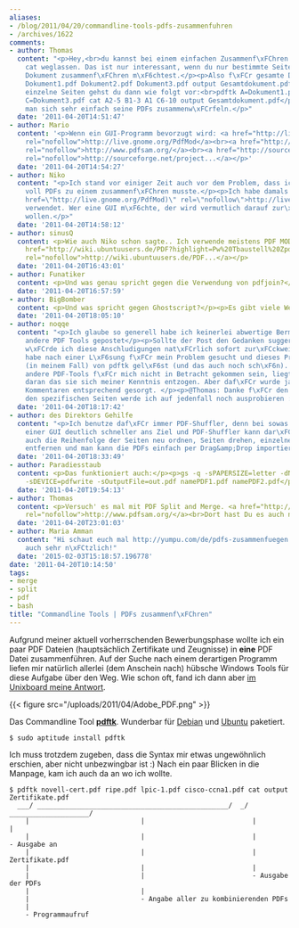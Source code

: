 ```yaml
---
aliases:
- /blog/2011/04/20/commandline-tools-pdfs-zusammenfuhren
- /archives/1622
comments:
- author: Thomas
  content: "<p>Hey,<br>du kannst bei einem einfachen Zusammenf\xFChren von PDFs das
    cat weglassen. Das ist nur interessant, wenn du nur bestimmte Seiten aus einem
    Dokument zusammenf\xFChren m\xF6chtest.</p><p>Also f\xFCr gesamte Dokumente:<br>pdftk
    Dokument1.pdf Dokument2.pdf Dokument3.pdf output Gesamtdokument.pdf</p><p>F\xFCr
    einzelne Seiten gehst du dann wie folgt vor:<br>pdftk A=Dokument1.pdf B=Dokument2.pdf
    C=Dokument3.pdf cat A2-5 B1-3 A1 C6-10 output Gesamtdokument.pdf</p><p>So kann
    man sich sehr einfach seine PDFs zusammenw\xFCrfeln.</p>"
  date: '2011-04-20T14:51:47'
- author: Mario
  content: '<p>Wenn ein GUI-Programm bevorzugt wird: <a href="http://live.gnome.org/PdfMod"
    rel="nofollow">http://live.gnome.org/PdfMod</a><br><a href="http://www.pdfsam.org/"
    rel="nofollow">http://www.pdfsam.org/</a><br><a href="http://sourceforge.net/projects/pdfshuffler/"
    rel="nofollow">http://sourceforge.net/project...</a></p>'
  date: '2011-04-20T14:54:27'
- author: Niko
  content: "<p>Ich stand vor einiger Zeit auch vor dem Problem, dass ich eine Hand
    voll PDFs zu einem zusammenf\xFChren musste.</p><p>Ich habe damals pdfmod (<a
    href=\"http://live.gnome.org/PdfMod)\" rel=\"nofollow\">http://live.gnome.org/PdfMod)</a>
    verwendet. Wer eine GUI m\xF6chte, der wird vermutlich darauf zur\xFCckgreifen
    wollen.</p>"
  date: '2011-04-20T14:58:12'
- author: sinusQ
  content: <p>Wie auch Niko schon sagte.. Ich verwende meistens PDF MOD. </p><p><a
    href="http://wiki.ubuntuusers.de/PDF?highlight=Pw%20Tbaustell%20Zpdfmod#PDF-Mod"
    rel="nofollow">http://wiki.ubuntuusers.de/PDF...</a></p>
  date: '2011-04-20T16:43:01'
- author: Funatiker
  content: <p>Und was genau spricht gegen die Verwendung von pdfjoin?</p>
  date: '2011-04-20T16:57:59'
- author: BigBomber
  content: <p>Und was spricht gegen Ghostscript?</p><p>Es gibt viele Wege nach Rom</p>
  date: '2011-04-20T18:05:10'
- author: noqqe
  content: "<p>Ich glaube so generell habe ich keinerlei abwertige Bermerkungen \xFCber
    andere PDF Tools gepostet</p><p>Sollte der Post den Gedanken suggeriert haben,
    w\xFCrde ich diese Anschludigungen nat\xFCrlich sofort zur\xFCckweisen :) </p><p>Ich
    habe nach einer L\xF6sung f\xFCr mein Problem gesucht und dieses Problem wurde
    (in meinem Fall) von pdftk gel\xF6st (und das auch noch sch\xF6n). </p><p>Sollten
    andere PDF-Tools f\xFCr mich nicht in Betracht gekommen sein, liegt das lediglich
    daran das sie sich meiner Kenntnis entzogen. Aber daf\xFCr wurde ja hier in den
    Kommentaren entsprechend gesorgt. </p><p>@Thomas: Danke f\xFCr den Tipp! Das mit
    den spezifischen Seiten werde ich auf jedenfall noch ausprobieren :)</p>"
  date: '2011-04-20T18:17:42'
- author: des Direktors Gehilfe
  content: "<p>Ich benutze daf\xFCr immer PDF-Shuffler, denn bei sowas komm ich mit
    einer GUI deutlich schneller ans Ziel und PDF-Shuffler kann dar\xFCber hinaus
    auch die Reihenfolge der Seiten neu ordnen, Seiten drehen, einzelne Seiten einfach
    entfernen und man kann die PDFs einfach per Drag&amp;Drop importieren.</p>"
  date: '2011-04-20T18:33:49'
- author: Paradiesstaub
  content: <p>Das funktioniert auch:</p><p>gs -q -sPAPERSIZE=letter -dNOPAUSE -dBATCH
    -sDEVICE=pdfwrite -sOutputFile=out.pdf namePDF1.pdf namePDF2.pdf</p>
  date: '2011-04-20T19:54:13'
- author: Thomas
  content: <p>Versuch' es mal mit PDF Split and Merge. <a href="http://www.pdfsam.org/"
    rel="nofollow">http://www.pdfsam.org/</a><br>Dort hast Du es auch noch grafisch.</p>
  date: '2011-04-20T23:01:03'
- author: Maria Amman
  content: "Hi schaut euch mal http://yumpu.com/de/pdfs-zusammenfuegen an. Das ist
    auch sehr n\xFCtzlich!"
  date: '2015-02-03T15:18:57.196778'
date: '2011-04-20T10:14:50'
tags:
- merge
- split
- pdf
- bash
title: "Commandline Tools | PDFs zusammenf\xFChren"
---
```


Aufgrund meiner aktuell vorherrschenden Bewerbungsphase wollte ich ein paar
PDF Dateien (hauptsächlich Zertifikate und Zeugnisse) in **eine** PDF Datei
zusammenführen. Auf der Suche nach einem derartigen Programm liefen mir
natürlich allerlei (dem Anschein nach) hübsche Windows Tools für diese
Aufgabe über den Weg. Wie schon oft, fand ich dann aber
[im Unixboard meine Antwort](http://www.unixboard.de/vb3/showthread.php?31512-PDF-Dateien-%28mehrere%29-zusammenf%FChren-in-ein-PDF).

{{< figure src="/uploads/2011/04/Adobe_PDF.png" >}}

Das Commandline Tool
**[pdftk](http://www.pdflabs.com/tools/pdftk-the-pdf-toolkit/)**. Wunderbar
für [Debian](http://packages.debian.org/squeeze/pdftk) und
[Ubuntu](http://packages.ubuntu.com/natty/pdftk) paketiert.

```
$ sudo aptitude install pdftk
```

Ich muss trotzdem zugeben, dass die Syntax mir etwas ungewöhnlich erschien,
aber nicht unbezwingbar ist :) Nach ein paar Blicken in die Manpage, kam
ich auch da an wo ich wollte.


    $ pdftk novell-cert.pdf ripe.pdf lpic-1.pdf cisco-ccna1.pdf cat output Zertifikate.pdf
      ___/ ________________________________________________/  _/ ____________________/
        |                            |                           |             |
        |                            |                           |             - Ausgabe an
        |                            |                           |                Zertifikate.pdf
        |                            |                           |
        |                            |                           - Ausgabe der PDFs
        |                            |
        |                            - Angabe aller zu kombinierenden PDFs
        |
        - Programmaufruf
